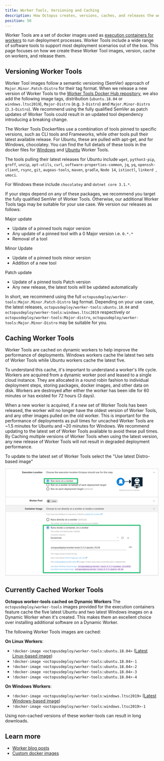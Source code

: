 ```yaml
---
title: Worker Tools, Versioning and Caching
description: How Octopus creates, versions, caches, and releases the worker-tools docker images for use with the execution containers for workers feature.
position: 50
---
```


Worker Tools are a set of docker images used as [execution containers for workers](https://octopus.com/docs/projects/steps/execution-containers-for-workers) to run deployment processes. Worker Tools include a wide range of software tools to support most deployment scenarios out of the box. This page focuses on how we create these Worker Tool images, version, cache on workers, and release them.

## Versioning Worker Tools
Worker Tool images follow a semantic versioning (SemVer) approach of `Major.Minor.Patch-Distro` for their tag format. When we release a new version of Worker Tools to the [Worker Tools Docker Hub repository](https://hub.docker.com/r/octopusdeploy/worker-tools/tags), we also add the following image tags, distribution (`ubuntu.18.04` or `windows.ltsc2019`), `Major-Distro` (e.g. `3-Distro`) and `Major.Minor-Distro` (`3.3-Distro`). We recommend using the fully qualified SemVer as patch updates of Worker Tools could result in an updated tool dependency introducing a breaking change.

The Worker Tools Dockerfiles use a combination of tools pinned to specific versions, such as CLI tools and Frameworks, while other tools pull their latest available release. For Ubuntu, these are pulled with apt-get, and for Windows, chocolatey. You can find the full details of these tools in the docker files for [Windows](https://github.com/OctopusDeploy/WorkerTools/blob/master/windows.ltsc2019/Dockerfile) and [Ubuntu](https://github.com/OctopusDeploy/WorkerTools/blob/master/ubuntu.18.04/Dockerfile) Worker Tools.

The tools pulling their latest releases for Ubuntu include `wget`, `python3-pip`, `groff`, `unzip`, `apt-utils`, `curl`, `software-properties-common`, `jq`, `yq`, `openssh-client`, `rsync`, `git`, `augeas-tools`, `maven`, `gradle`, `Node 14`, `istioctl`, `linkerd `, `umoci`.

For Windows these include `chocolatey` and `dotnet core 3.1.*`.

If your steps depend on any of these packages, we recommend you target the fully qualified SemVer of Worker Tools. Otherwise, our additional Worker Tools tags may be suitable for your use case. We version our releases as follows:

Major update
* Update of a pinned tools major version
* Any update of a pinned tool with a 0 Major version i.e. `0.*.*`
* Removal of a tool

Minor Update
* Update of a pinned tools minor version
* Addition of a new tool

Patch update
* Update of a pinned tools Patch version
* Any new release, the latest tools will be updated automatically

In short, we recommend using the full `octopusdeploy/worker-tools:Major.Minor.Patch-Distro` tag format. Depending on your use case, the latest releases, `octopusdeploy/worker-tools:ubuntu.18.04` and `octopusdeploy/worker-tools:windows.ltsc2019` respectively or `octopusdeploy/worker-tools:Major-distro`, `octopusdeploy/worker-tools:Major.Minor-Distro` may be suitable for you.

## Caching Worker Tools

Worker Tools are cached on dynamic workers to help improve the performance of deployments. Windows workers cache the latest two sets of Worker Tools while Ubuntu workers cache the latest five.

To understand this cache, it's important to understand a worker's life cycle. Workers are acquired from a dynamic worker pool and leased to a single cloud instance. They are allocated in a round robin fashion to individual deployment steps, storing packages, docker images, and other data on disk. Workers are destroyed after either the worker has been idle for 60 minutes or has existed for 72 hours (3 days). 

When a new worker is acquired, if a new set of Worker Tools has been released, the worker will no longer have the oldest version of Worker Tools, and any other images pulled on the old worker. This is important for the performance of deployments as pull times for uncached Worker Tools are ~1.5 minutes for Ubuntu and ~20 minutes for Windows. We recommend updating to the latest set of Worker Tools available to avoid these pull times. By Caching multiple versions of Worker Tools when using the latest version, any new release of Worker Tools will not result in degraded deployment performance.

To update to the latest set of Worker Tools select the "Use latest Distro-based image" 

![](images/container-selector.png "width=500")


## Currently Cached Worker Tools

**Octopus worker-tools cached on Dynamic Workers**
The `octopusdeploy/worker-tools` images provided for the execution containers feature cache the five latest Ubuntu and two latest Windows images on a Dynamic Worker when it's created. This makes them an excellent choice over installing additional software on a Dynamic Worker.

The following Worker Tools images are cached:

**On Linux Workers**:

- `!docker-image <octopusdeploy/worker-tools:ubuntu.18.04>` ([Latest Linux-based image](https://github.com/OctopusDeploy/WorkerTools/blob/master/ubuntu.18.04))
- `!docker-image <octopusdeploy/worker-tools:ubuntu.18.04>-1`
- `!docker-image <octopusdeploy/worker-tools:ubuntu.18.04>-2`
- `!docker-image <octopusdeploy/worker-tools:ubuntu.18.04>-3`
- `!docker-image <octopusdeploy/worker-tools:ubuntu.18.04>-4`

**On Windows Workers**:

- `!docker-image <octopusdeploy/worker-tools:windows.ltsc2019>` ([Latest Windows-based image](https://github.com/OctopusDeploy/WorkerTools/blob/master/windows.ltsc2019))
- `!docker-image <octopusdeploy/worker-tools:windows.ltsc2019>-1`

Using non-cached versions of these worker-tools can result in long downloads.

## Learn more

- [Worker blog posts](https://octopus.com/blog/tag/workers)
- [Custom docker images](/docs/projects/steps/execution-containers-for-workers/index.md#custom-docker-images)
